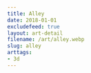 ```yaml
---
title: Alley
date: 2018-01-01
excludefeed: true
layout: art-detail
filename: /art/alley.webp
slug: alley
arttags:
- 3d
---
```

